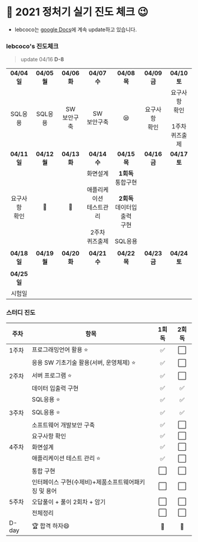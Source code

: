 # :notebook_with_decorative_cover: 2021 정처기 실기 진도 체크 :wink:

* lebcoco는 [google Docs](https://docs.google.com/document/d/1dP9pkxsEYi-9YAKthbDNlj8FXQFtV_ie1CUb8Ay2jrE/edit?usp=sharing)에 계속 update하고 있습니다.



### lebcoco's 진도체크

> update 04/16 **D-8**

|                    |              |                   |                                                              |                                                              |                    |                                                   |
| :----------------: | :----------: | :---------------: | :----------------------------------------------------------: | :----------------------------------------------------------: | :----------------: | :-----------------------------------------------: |
|    **04/04 일**    | **04/05 월** |   **04/06 화**    |                         **04/07 수**                         |                         **04/08 목**                         |    **04/09 금**    |                   **04/10 토**                    |
|      SQL응용       |   SQL응용    | SW <br />보안구축 |                      SW <br />보안구축                       |                           :sleepy:                           | 요구사항<br />확인 | 요구사항<br />확인<br /><br />1주차<br />퀴즈출제 |
|    **04/11 일**    | **04/12 월** |   **04/13 화**    |                         **04/14 수**                         |                         **04/15 목**                         |    **04/16 금**    |                   **04/17 토**                    |
| 요구사항<br />확인 | :briefcase:  |    :briefcase:    | 화면설계<br /><br />애플리케이션<br />테스트관리<br /><br />2주차<br />퀴즈출제 | **1회독**<br />통합구현<br /><br />**2회독**<br />데이터입출력<br />구현<br /><br />SQL응용 |                    |                                                   |
|                    |              |                   |                                                              |                                                              |                    |                                                   |
|    **04/18 일**    | **04/19 월** |   **04/20 화**    |                         **04/21 수**                         |                         **04/22 목**                         |    **04/23 금**    |                   **04/24 토**                    |
|                    |              |                   |                                                              |                                                              |                    |                                                   |
|    **04/25 일**    |              |                   |                                                              |                                                              |                    |                                                   |
|       시험일       |              |                   |                                                              |                                                              |                    |                                                   |



### 스터디 진도

| 주차  | 항목                                                 |       1회독        | 2회독 |
| ----- | ---------------------------------------------------- | :----------------: | :---: |
| 1주차 | 프로그래밍언어 활용 ⭐                                | :white_check_mark: |   ⬜   |
|       | 응용 SW 기초기술 활용(서버, 운영체제) ⭐              | :white_check_mark: |   ⬜   |
| 2주차 | 서버 프로그램 ⭐                                      | :white_check_mark: |   ⬜   |
|       | 데이터 입출력 구현                                   | :white_check_mark: |   ✅   |
|       | SQL응용 ⭐                                            | :white_check_mark: |   ✅   |
| 3주차 | SQL응용 ⭐                                            | :white_check_mark: |   ✅   |
|       | 소프트웨어 개발보안 구축                             | :white_check_mark: |   ⬜   |
|       | 요구사항 확인                                        | :white_check_mark: |   ⬜   |
| 4주차 | 화면설계                                             | :white_check_mark: |   ⬜   |
|       | 애플리케이션 테스트 관리 ⭐                           |         ✅          |   ⬜   |
|       | 통합 구현                                            |         ⬜          |   ⬜   |
|       | 인터페이스 구현(수제비)+제품소프트웨어패키징 및 용어 |         ⬜          |   ⬜   |
| 5주차 | 오답풀이 + 풀이 2회차 + 암기                         |         ⬜          |   ⬜   |
|       | 전체정리                                             |         ⬜          |   ⬜   |
| D-day | 🏆 합격 하자😄                                         |         💯          |   💯   |


